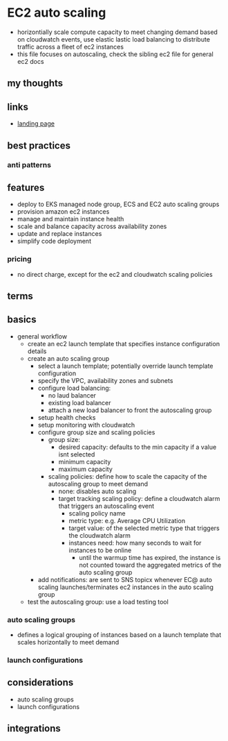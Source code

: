 # EC2 auto scaling

- horizontially scale compute capacity to meet changing demand based on cloudwatch events, use elastic lastic load balancing to distribute traffic across a fleet of ec2 instances
- this file focuses on autoscaling, check the sibling ec2 file for general ec2 docs

## my thoughts

## links

- [landing page](https://aws.amazon.com/ec2/autoscaling/)

## best practices

### anti patterns

## features

- deploy to EKS managed node group, ECS and EC2 auto scaling groups
- provision amazon ec2 instances
- manage and maintain instance health
- scale and balance capacity across availability zones
- update and replace instances
- simplify code deployment

### pricing

- no direct charge, except for the ec2 and cloudwatch scaling policies

## terms

## basics

- general workflow
  - create an ec2 launch template that specifies instance configuration details
  - create an auto scaling group
    - select a launch template; potentially override launch template configuration
    - specify the VPC, availability zones and subnets
    - configure load balancing:
      - no laud balancer
      - existing load balancer
      - attach a new load balancer to front the autoscaling group
    - setup health checks
    - setup monitoring with cloudwatch
    - configure group size and scaling policies
      - group size:
        - desired capacity: defaults to the min capacity if a value isnt selected
        - minimum capacity
        - maximum capacity
      - scaling policies: define how to scale the capacity of the autoscaling group to meet demand
        - none: disables auto scaling
        - target tracking scaling policy: define a cloudwatch alarm that triggers an autoscaling event
          - scaling policy name
          - metric type: e.g. Average CPU Utilization
          - target value: of the selected metric type that triggers the cloudwatch alarm
          - instances need: how many seconds to wait for instances to be online
            - until the warmup time has expired, the instance is not counted toward the aggregated metrics of the auto scaling group
    - add notifications: are sent to SNS topicx whenever EC@ auto scaling launches/terminates ec2 instances in the auto scaling group
  - test the autoscaling group: use a load testing tool

### auto scaling groups

- defines a logical grouping of instances based on a launch template that scales horizontally to meet demand

### launch configurations

## considerations

- auto scaling groups
- launch configurations

## integrations
